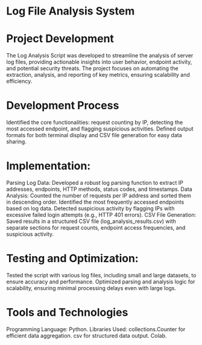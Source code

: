 # Log File Analysis System

# Project Development
The Log Analysis Script was developed to streamline the analysis of server log files, providing actionable insights into user behavior, endpoint activity, and potential security threats. The project focuses on automating the extraction, analysis, and reporting of key metrics, ensuring scalability and efficiency.

# Development Process
Identified the core functionalities: request counting by IP, detecting the most accessed endpoint, and flagging suspicious activities.
Defined output formats for both terminal display and CSV file generation for easy data sharing.

# Implementation:
Parsing Log Data: Developed a robust log parsing function to extract IP addresses, endpoints, HTTP methods, status codes, and timestamps.
Data Analysis:
Counted the number of requests per IP address and sorted them in descending order.
Identified the most frequently accessed endpoints based on log data.
Detected suspicious activity by flagging IPs with excessive failed login attempts (e.g., HTTP 401 errors).
CSV File Generation:
Saved results in a structured CSV file (log_analysis_results.csv) with separate sections for request counts, endpoint access frequencies, and suspicious activity.

# Testing and Optimization:
Tested the script with various log files, including small and large datasets, to ensure accuracy and performance.
Optimized parsing and analysis logic for scalability, ensuring minimal processing delays even with large logs.

# Tools and Technologies
Programming Language: Python.
Libraries Used:
collections.Counter for efficient data aggregation.
csv for structured data output.
Colab.
    

